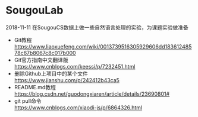 # SougouLab<br>
2018-11-11  在SougouCS数据上做一些自然语言处理的实验，为课题实验做准备<br>
* Git教程  <br>
https://www.liaoxuefeng.com/wiki/0013739516305929606dd18361248578c67b8067c8c017b000<br>
* Git官方指南中文翻译版  <br>
https://www.cnblogs.com/keessi/p/7232451.html<br>
* 删除Github上项目中的某个文件<br>
https://www.jianshu.com/p/242412b43ca5<br>
* README.md教程<br>
https://blog.csdn.net/guodongxiaren/article/details/23690801#<br>
* git pull命令<br>
https://www.cnblogs.com/xiaodi-js/p/6864326.html<br>